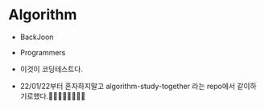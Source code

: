 # Algorithm
* BackJoon
* Programmers
* 이것이 코딩테스트다.

* 22/01/22부터 혼자하지말고 algorithm-study-together 라는 repo에서 같이하기로했다.👨‍👩‍👦‍👦👩‍👩‍👦‍👦